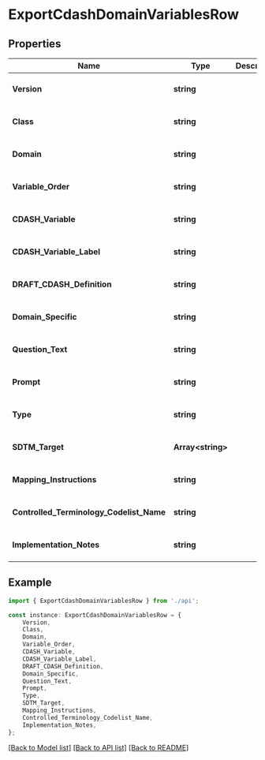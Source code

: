 # ExportCdashDomainVariablesRow


## Properties

Name | Type | Description | Notes
------------ | ------------- | ------------- | -------------
**Version** | **string** |  | [optional] [default to undefined]
**Class** | **string** |  | [optional] [default to undefined]
**Domain** | **string** |  | [optional] [default to undefined]
**Variable_Order** | **string** |  | [optional] [default to undefined]
**CDASH_Variable** | **string** |  | [optional] [default to undefined]
**CDASH_Variable_Label** | **string** |  | [optional] [default to undefined]
**DRAFT_CDASH_Definition** | **string** |  | [optional] [default to undefined]
**Domain_Specific** | **string** |  | [optional] [default to undefined]
**Question_Text** | **string** |  | [optional] [default to undefined]
**Prompt** | **string** |  | [optional] [default to undefined]
**Type** | **string** |  | [optional] [default to undefined]
**SDTM_Target** | **Array&lt;string&gt;** |  | [optional] [default to undefined]
**Mapping_Instructions** | **string** |  | [optional] [default to undefined]
**Controlled_Terminology_Codelist_Name** | **string** |  | [optional] [default to undefined]
**Implementation_Notes** | **string** |  | [optional] [default to undefined]

## Example

```typescript
import { ExportCdashDomainVariablesRow } from './api';

const instance: ExportCdashDomainVariablesRow = {
    Version,
    Class,
    Domain,
    Variable_Order,
    CDASH_Variable,
    CDASH_Variable_Label,
    DRAFT_CDASH_Definition,
    Domain_Specific,
    Question_Text,
    Prompt,
    Type,
    SDTM_Target,
    Mapping_Instructions,
    Controlled_Terminology_Codelist_Name,
    Implementation_Notes,
};
```

[[Back to Model list]](../README.md#documentation-for-models) [[Back to API list]](../README.md#documentation-for-api-endpoints) [[Back to README]](../README.md)
